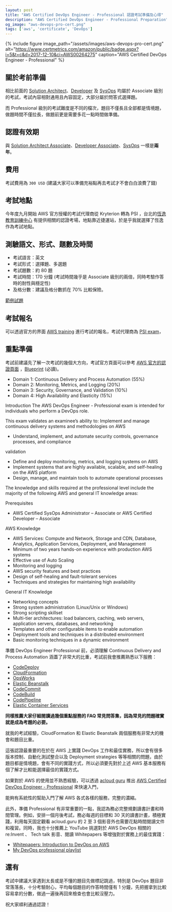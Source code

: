 ```yaml
---
layout: post
title: "AWS Certified DevOps Engineer - Professional 認證考試準備及心得"
description: "AWS Certified DevOps Engineer - Professional Preparation"
og_image: "aws-devops-pro-cert.png"
tags: ['aws', 'certificate', 'DevOps']
---
```


{% include figure image_path="/assets/images/aws-devops-pro-cert.png" alt="https://www.certmetrics.com/amazon/public/badge.aspx?i=5&t=c&d=2017-12-10&ci=AWS00264275" caption="AWS Certified DevOps Engineer - Professional" %}

## 關於考前準備

相比前面的 [Solution Architect][aws-saa]、[Developer][aws-da] 及 [SysOps][aws-sysops] 均屬於 Associate 級別的考試，考試內容相對通用且內容固定，大部分屬於問答式選擇題。

而 Professional 級別的考試難度是不同的檔次，題目不僅長且全部都是情境題，做題時間不僅拉長，做題前更是需要多花一點時間做準備。

## 認證有效期

與 [Solution Architect Associate][aws-saa]、[Developer Associate][aws-da]、[SysOps][aws-sysops] 一樣是**兩年**。


## 費用

考試費用為 `300 USD` (建議大家可以準備充裕點再去考試才不會白白浪費了錢)

## 考試地點

今年度九月開始 AWS 官方授權的考試代理商從 Kryterion 轉為 PSI ，台北的[恆逸教育訓練中心][map] 有提供相關的認證考場，地點靠近捷運站，於是乎我就選擇了恆逸作為考試地點。

## 測驗語文、形式、題數及時間

- 考試語言：英文
- 考試形式：選擇題、多選題
- 考試題數：約 80 題
- 考試時間：170 分鐘 (考試時間幾乎是 Associate 級別的兩倍，同時考驗作答時的耐性與穩定性)
- 及格分數：建議及格分數抓在 70% 比較保險。

[範例試題][example-exam]

## 考試報名

可以透過官方的界面 [AWS training](https://www.aws.training/) 進行考試的報名，考試代理商為 [PSI exam](https://candidate.psiexams.com/)，


## 重點準備

考試前建議先了解一次考試的幾個大方向，考試官方頁面可以參考 [AWS 官方的認證頁面][aws-devops-introduction] ，[Blueprint][aws-devops-blueprint] (必讀)。

- Domain 1: Continuous Delivery and Process Automation (55%)
- Domain 2: Monitoring, Metrics, and Logging (20%)
- Domain 3: Security, Governance, and Validation (10%)
- Domain 4: High Availability and Elasticity (15%)

Introduction
The AWS DevOps Engineer - Professional exam is intended for individuals who perform a DevOps role.

This exam validates an examinee’s ability to:
Implement and manage continuous delivery systems and methodologies on AWS
- Understand, implement, and automate security controls, governance processes, and compliance

validation
- Define and deploy monitoring, metrics, and logging systems on AWS
- Implement systems that are highly available, scalable, and self-healing on the AWS platform
- Design, manage, and maintain tools to automate operational processes

The knowledge and skills required at the professional level include the majority of the following AWS and
general IT knowledge areas:

Prerequisites
- AWS Certified SysOps Administrator – Associate or AWS Certified Developer – Associate

AWS Knowledge
- AWS Services: Compute and Network, Storage and CDN, Database, Analytics, Application
Services, Deployment, and Management
- Minimum of two years hands-on experience with production AWS systems
- Effective use of Auto Scaling
- Monitoring and logging
- AWS security features and best practices
- Design of self-healing and fault-tolerant services
- Techniques and strategies for maintaining high availability

General IT Knowledge
- Networking concepts
- Strong system administration (Linux/Unix or Windows)
- Strong scripting skillset
- Multi-tier architectures: load balancers, caching, web servers, application servers, databases, and
networking
- Templates and other configurable items to enable automation
- Deployment tools and techniques in a distributed environment
- Basic monitoring techniques in a dynamic environment

準備 DevOps Engineer Professional 前，必須理解 Continuous Delivery and Process Automation 涵蓋了非常大的比重，考試前我會推薦熟悉以下服務：

- [CodeDeploy](https://aws.amazon.com/tw/codedeploy/)
- [CloudFormation](https://aws.amazon.com/tw/cloudformation/)
- [OpsWorks](https://aws.amazon.com/tw/opsworks/)
- [Elastic Beanstalk](https://aws.amazon.com/tw/elasticbeanstalk/)
- [CodeCommit](https://aws.amazon.com/tw/codecommit/)
- [CodeBuild](https://aws.amazon.com/tw/codebuild/)
- [CodePipeline](https://aws.amazon.com/tw/codepipeline/)
- [Elastic Container Services](https://aws.amazon.com/tw/ecs/)

**同樣推薦大家仔細閱讀過幾個重點服務的 FAQ 常見問答集，因為常見的問題確實就是成為考題的必要。**

就我的考試經驗，CloudFormation 和 Elastic Beanstalk 兩個服務有非常大的機會和題目比重。

這張認證最重要的在於在 AWS 上實踐 DevOps 工作和最佳實務，所以會有很多版本控制、自動化測試整合以及 Deployment strategies 等等相關的問題，由於題目都是情境題，會有不同的實踐方式，所以必須要先對於上述 AWS 基本服務有個了解才比較能選擇最佳的實踐方式。

如果對於 AWS 的使用並不熟悉經驗，可以透過 [acloud guru][acloud-guru] 推出 [AWS Certified DevOps Engineer - Professional][acloud-guru-devops] 來快速入門，

能夠有系統性的幫助入門了解 AWS 各式各樣的服務，完整的濃縮。

此外，準備 Professional 有非常重要的一點，我認為務必完整規劃讀書計畫和時間管理。例如，安排一個月後考試，務必每週的目標和 30 天的讀書計畫，積極實踐，利用每天固定觀看 acloud.guru 的 2 至 3 個影音外也需要花點時間閱讀文件和複習。同時，我也十分推薦上 YouTube 挑選對於 AWS DevOps 相關的 re:Invent 、 Tech talk 影音、閱讀 Whitepapers 等增強對於實務上的最佳實踐：

- [Whitepapers: Introduction to DevOps on AWS](https://aws.amazon.com/tw/whitepapers/introduction-to-devops-on-aws/)
- [My DevOps professional playlist](https://www.youtube.com/playlist?list=PL0v-DPRZ8f3a4_JUeTcnBaDThm1iMxpi6)

## 還有

考試中建議大家遇到太長或是不懂的題目先做標記跳過，特別是 DevOps 題目非常落落長，十分考驗耐心，平均每個題目的作答時間僅有 1 分鐘，先把握拿到比較容易拿的分數，做過一遍後再回來檢查也會比較沒壓力。

祝大家順利通過認證！


[aws-saa]: /posts/aws-certified-solution-architect-associate-preparation
[aws-da]: /posts/aws-developer-associate-preparation
[aws-sysops]: /posts/aws-sysops-administrtor-associate-preparation

[aws-devops-introduction]: https://aws.amazon.com/tw/certification/certified-sysops-admin-associate/
[aws-devops-blueprint]: http://awstrainingandcertification.s3.amazonaws.com/production/AWS_certified_sysops_associate_blueprint.pdf
[map]: https://goo.gl/maps/FwvXMZpu7JL2
[example-exam]: https://d1.awsstatic.com/training-and-certification/docs/AWS_certified_DevOps_Engineer_Professional_SampleExam.pdf
[acloud-guru]: https://acloud.guru/
[acloud-guru-devops]: https://acloud.guru/learn/aws-certified-devops-engineer-professional
